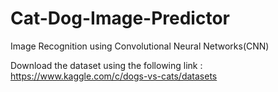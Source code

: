# Cat-Dog-Image-Predictor
Image Recognition using Convolutional Neural Networks(CNN)


Download the dataset using the following link : https://www.kaggle.com/c/dogs-vs-cats/datasets
